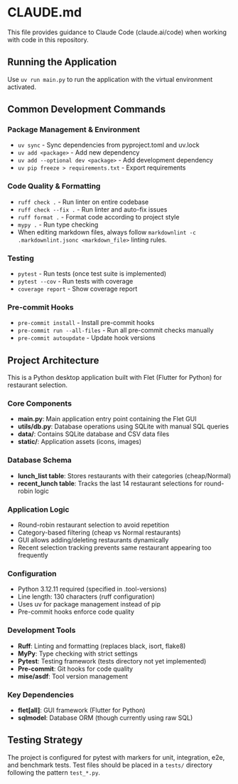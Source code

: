 # CLAUDE.md

This file provides guidance to Claude Code (claude.ai/code) when working with code in this repository.

## Running the Application

Use `uv run main.py` to run the application with the virtual environment activated.

## Common Development Commands

### Package Management & Environment

- `uv sync` - Sync dependencies from pyproject.toml and uv.lock
- `uv add <package>` - Add new dependency
- `uv add --optional dev <package>` - Add development dependency
- `uv pip freeze > requirements.txt` - Export requirements

### Code Quality & Formatting

- `ruff check .` - Run linter on entire codebase
- `ruff check --fix .` - Run linter and auto-fix issues
- `ruff format .` - Format code according to project style
- `mypy .` - Run type checking
- When editing markdown files, always follow `markdownlint -c .markdownlint.jsonc <markdown_file>` linting rules.

### Testing

- `pytest` - Run tests (once test suite is implemented)
- `pytest --cov` - Run tests with coverage
- `coverage report` - Show coverage report

### Pre-commit Hooks

- `pre-commit install` - Install pre-commit hooks
- `pre-commit run --all-files` - Run all pre-commit checks manually
- `pre-commit autoupdate` - Update hook versions

## Project Architecture

This is a Python desktop application built with Flet (Flutter for Python) for restaurant selection.

### Core Components

- **main.py**: Main application entry point containing the Flet GUI
- **utils/db.py**: Database operations using SQLite with manual SQL queries
- **data/**: Contains SQLite database and CSV data files
- **static/**: Application assets (icons, images)

### Database Schema

- **lunch_list table**: Stores restaurants with their categories (cheap/Normal)
- **recent_lunch table**: Tracks the last 14 restaurant selections for round-robin logic

### Application Logic

- Round-robin restaurant selection to avoid repetition
- Category-based filtering (cheap vs Normal restaurants)
- GUI allows adding/deleting restaurants dynamically
- Recent selection tracking prevents same restaurant appearing too frequently

### Configuration

- Python 3.12.11 required (specified in .tool-versions)
- Line length: 130 characters (ruff configuration)
- Uses uv for package management instead of pip
- Pre-commit hooks enforce code quality

### Development Tools

- **Ruff**: Linting and formatting (replaces black, isort, flake8)
- **MyPy**: Type checking with strict settings
- **Pytest**: Testing framework (tests directory not yet implemented)
- **Pre-commit**: Git hooks for code quality
- **mise/asdf**: Tool version management

### Key Dependencies

- **flet[all]**: GUI framework (Flutter for Python)
- **sqlmodel**: Database ORM (though currently using raw SQL)

## Testing Strategy

The project is configured for pytest with markers for unit, integration, e2e, and benchmark tests. Test files should be placed in a `tests/` directory following the pattern `test_*.py`.
